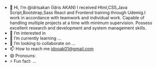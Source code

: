 - 👋 Hi, I’m @idrisakan (İdris AKAN) I received Html,CSS,Java Script,Bootstrap,Sass React and Frontend training through Udemig.I work in accordance with teamwork and individual work.
Capable of handling multiple projects at a time with minimum supervision.
Possess excellent research and development and system management skills.
- 👀 I’m interested in 
- 🌱 I’m currently learning ...
- 💞️ I’m looking to collaborate on ...
- 📫 How to reach me idooak01@gmail.com
- 😄 Pronouns: 
- ⚡ Fun fact: ...

<!---
idrisakan/idrisakan is a ✨ special ✨ repository because its `README.md` (this file) appears on your GitHub profile.
You can click the Preview link to take a look at your changes.
--->
